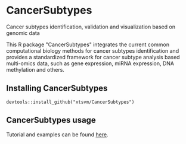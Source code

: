 # CancerSubtypes
Cancer subtypes identification, validation and visualization based on genomic data

This R package "CancerSubtypes" integrates the current common computational biology methods for cancer subtypes identification and provides a standardized framework for cancer subtype analysis based multi-omics data, such as gene expression, miRNA expression, DNA methylation and others.


## Installing CancerSubtypes

```{r,eval=FALSE,warning=FALSE,message=FALSE}
devtools::install_github("xtsvm/CancerSubtypes")
```

## CancerSubtypes usage
Tutorial and examples can be found  [here](https://bioconductor.org/packages/devel/bioc/vignettes/CancerSubtypes/inst/doc/CancerSubtypes-vignette.html).

<!--(http://htmlpreview.github.io/?https://github.com/xtsvm/Documents/blob/master/CancerSubtypes-vignette.html)-->
<!--(https://github.com/xtsvm/CancerSubtypes/blob/master/vignettes/CancerSubtypes-vignette.Rmd)-->
